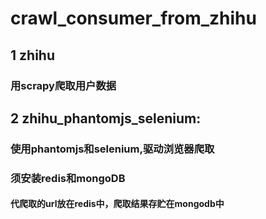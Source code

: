 # crawl_consumer_from_zhihu
## 1 zhihu
### 用scrapy爬取用户数据


## 2 zhihu_phantomjs_selenium:
### 使用phantomjs和selenium,驱动浏览器爬取
### 须安装redis和mongoDB
#### 代爬取的url放在redis中，爬取结果存贮在mongodb中
